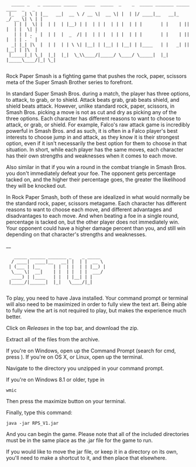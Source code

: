 ```
  _____ _   _ _______ _____   ____  _____  _    _  _____ _______ _____ ____  _   _ 
 |_   _| \ | |__   __|  __ \ / __ \|  __ \| |  | |/ ____|__   __|_   _/ __ \| \ | |
   | | |  \| |  | |  | |__) | |  | | |  | | |  | | |       | |    | || |  | |  \| |
   | | | . ` |  | |  |  _  /| |  | | |  | | |  | | |       | |    | || |  | | . ` |
  _| |_| |\  |  | |  | | \ \| |__| | |__| | |__| | |____   | |   _| || |__| | |\  |
 |_____|_| \_|  |_|  |_|  \_\\____/|_____/ \____/ \_____|  |_|  |_____\____/|_| \_|
                                                                                   
```                                                                               

Rock Paper Smash is a fighting game that pushes the rock, paper, scissors meta of the Super Smash Brother series to forefront.

In standard Super Smash Bros. during a match, the player has three options, to attack, to grab, or to shield. Attack beats grab, grab beats shield, and shield beats attack. However, unlike standard rock, paper, scissors, in Smash Bros. picking a move is not as cut and dry as picking any of the three options. Each character has different reasons to want to choose to attack, or grab, or shield. For example, Falco's raw attack game is incredibly powerful in Smash Bros. and as such, it is often in a Falco player's best interests to choose jump in and attack, as they know it is their strongest option, even if it isn't necessarily the best option for them to choose in that situation. In short, while each player has the same moves, each character has their own strengths and weaknesses when it comes to each move.

Also similar in that if you win a round in the combat triangle in Smash Bros. you don't immediately defeat your foe. The opponent gets percentage tacked on, and the higher their percentage goes, the greater the likelihood they will be knocked out. 

In Rock Paper Smash, both of these are idealized in what would normally be the standard rock, paper, scissors metagame. Each character has different reasons to want to choose each move, and different advantages and disadvantages to each move. And when beating a foe in a single round, percentage is tacked on, but the other player does not immediately win. Your opponent could have a higher damage percent than you, and still win depending on that character's strengths and weaknesses.

__
```
   _____ ______ _______ _    _ _____  
  / ____|  ____|__   __| |  | |  __ \ 
 | (___ | |__     | |  | |  | | |__) |
  \___ \|  __|    | |  | |  | |  ___/ 
  ____) | |____   | |  | |__| | |     
 |_____/|______|  |_|   \____/|_|     
                                      
```                                      

To play, you need to have Java installed. Your command prompt or terminal will also need to be maximized in order to fully view the text art. Being able to fully view the art is not required to play, but makes the experience much better.

Click on *Releases* in the top bar, and download the zip. 

Extract all of the files from the archive.

If you're on Windows, open up the Command Prompt (search for cmd, press <ENTER>). If you're on OS X, or Linux, open up the terminal.

Navigate to the directory you unzipped in your command prompt.

If you're on Windows 8.1 or older, type in 

    wmic
    
Then press the maximize button on your terminal.

Finally, type this command:

    java -jar RPS_V1.jar
    
And you can begin the game. Please note that all of the included directories must be in the same place as the .jar file for the game to run. 

If you would like to move the jar file, or keep it in a directory on its own, you'll need to make a shortcut to it, and then place that elsewhere. 
